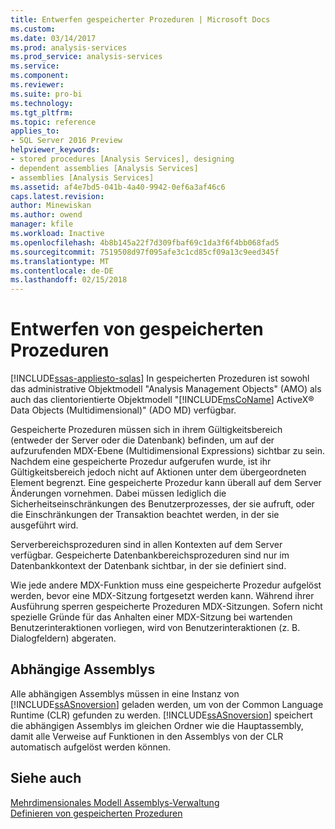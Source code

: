 ```yaml
---
title: Entwerfen gespeicherter Prozeduren | Microsoft Docs
ms.custom: 
ms.date: 03/14/2017
ms.prod: analysis-services
ms.prod_service: analysis-services
ms.service: 
ms.component: 
ms.reviewer: 
ms.suite: pro-bi
ms.technology: 
ms.tgt_pltfrm: 
ms.topic: reference
applies_to:
- SQL Server 2016 Preview
helpviewer_keywords:
- stored procedures [Analysis Services], designing
- dependent assemblies [Analysis Services]
- assemblies [Analysis Services]
ms.assetid: af4e7bd5-041b-4a40-9942-0ef6a3af46c6
caps.latest.revision: 
author: Minewiskan
ms.author: owend
manager: kfile
ms.workload: Inactive
ms.openlocfilehash: 4b8b145a22f7d309fbaf69c1da3f6f4bb068fad5
ms.sourcegitcommit: 7519508d97f095afe3c1cd85cf09a13c9eed345f
ms.translationtype: MT
ms.contentlocale: de-DE
ms.lasthandoff: 02/15/2018
---
```

# <a name="designing-stored-procedures"></a>Entwerfen von gespeicherten Prozeduren
[!INCLUDE[ssas-appliesto-sqlas](../../includes/ssas-appliesto-sqlas.md)]
In gespeicherten Prozeduren ist sowohl das administrative Objektmodell "Analysis Management Objects" (AMO) als auch das clientorientierte Objektmodell "[!INCLUDE[msCoName](../../includes/msconame-md.md)] ActiveX® Data Objects (Multidimensional)" (ADO MD) verfügbar.  
  
 Gespeicherte Prozeduren müssen sich in ihrem Gültigkeitsbereich (entweder der Server oder die Datenbank) befinden, um auf der aufzurufenden MDX-Ebene (Multidimensional Expressions) sichtbar zu sein. Nachdem eine gespeicherte Prozedur aufgerufen wurde, ist ihr Gültigkeitsbereich jedoch nicht auf Aktionen unter dem übergeordneten Element begrenzt. Eine gespeicherte Prozedur kann überall auf dem Server Änderungen vornehmen. Dabei müssen lediglich die Sicherheitseinschränkungen des Benutzerprozesses, der sie aufruft, oder die Einschränkungen der Transaktion beachtet werden, in der sie ausgeführt wird.  
  
 Serverbereichsprozeduren sind in allen Kontexten auf dem Server verfügbar. Gespeicherte Datenbankbereichsprozeduren sind nur im Datenbankkontext der Datenbank sichtbar, in der sie definiert sind.  
  
 Wie jede andere MDX-Funktion muss eine gespeicherte Prozedur aufgelöst werden, bevor eine MDX-Sitzung fortgesetzt werden kann. Während ihrer Ausführung sperren gespeicherte Prozeduren MDX-Sitzungen. Sofern nicht spezielle Gründe für das Anhalten einer MDX-Sitzung bei wartenden Benutzerinteraktionen vorliegen, wird von Benutzerinteraktionen (z. B. Dialogfeldern) abgeraten.  
  
## <a name="dependent-assemblies"></a>Abhängige Assemblys  
 Alle abhängigen Assemblys müssen in eine Instanz von [!INCLUDE[ssASnoversion](../../includes/ssasnoversion-md.md)] geladen werden, um von der Common Language Runtime (CLR) gefunden zu werden. [!INCLUDE[ssASnoversion](../../includes/ssasnoversion-md.md)] speichert die abhängigen Assemblys im gleichen Ordner wie die Hauptassembly, damit alle Verweise auf Funktionen in den Assemblys von der CLR automatisch aufgelöst werden können.  
  
## <a name="see-also"></a>Siehe auch  
 [Mehrdimensionales Modell Assemblys-Verwaltung](../../analysis-services/multidimensional-models/multidimensional-model-assemblies-management.md)   
 [Definieren von gespeicherten Prozeduren](../../analysis-services/multidimensional-models-extending-olap-stored-procedures/defining-stored-procedures.md)  
  
  
